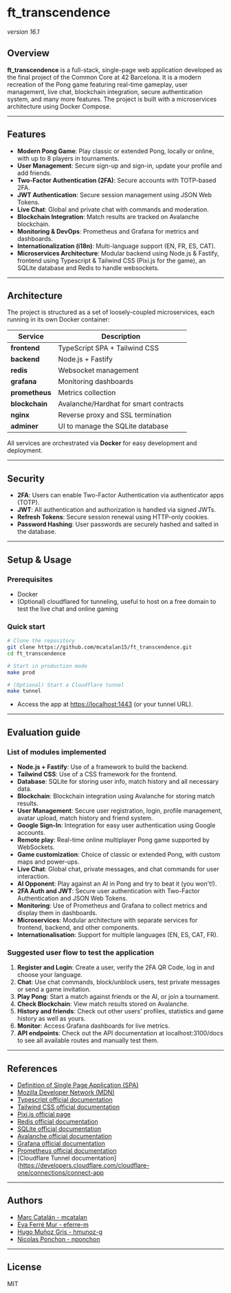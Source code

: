 # ft_transcendence
_version 16.1_

## Overview

**ft_transcendence** is a full-stack, single-page web application developed as the final project of the Common Core at 42 Barcelona. It is a modern recreation of the Pong game featuring real-time gameplay, user management, live chat, blockchain integration, secure authentication system, and many more features. The project is built with a microservices architecture using Docker Compose.

---

## Features

- **Modern Pong Game**: Play classic or extended Pong, locally or online, with up to 8 players in tournaments.
- **User Management**: Secure sign-up and sign-in, update your profile and add friends.
- **Two-Factor Authentication (2FA)**: Secure accounts with TOTP-based 2FA.
- **JWT Authentication**: Secure session management using JSON Web Tokens.
- **Live Chat**: Global and private chat with commands and moderation.
- **Blockchain Integration**: Match results are tracked on Avalanche blockchain.
- **Monitoring & DevOps**: Prometheus and Grafana for metrics and dashboards.
- **Internationalization (i18n)**: Multi-language support (EN, FR, ES, CAT).
- **Microservices Architecture**: Modular backend using Node.js & Fastify, frontend using Typescript & Tailwind CSS (Pixi.js for the game), an SQLite database and Redis to handle websockets.

---

## Architecture

The project is structured as a set of loosely-coupled microservices, each running in its own Docker container:

| Service       | Description                                  |
|---------------|----------------------------------------------|
| **frontend**  | TypeScript SPA + Tailwind CSS                |
| **backend**   | Node.js + Fastify                            |
| **redis**     | Websocket management                         |
| **grafana**   | Monitoring dashboards                        |
| **prometheus**| Metrics collection                           |
| **blockchain**| Avalanche/Hardhat for smart contracts        |
| **nginx**     | Reverse proxy and SSL termination            |
| **adminer**   | UI to manage the SQLite database             |

All services are orchestrated via **Docker** for easy development and deployment.

---

## Security

- **2FA**: Users can enable Two-Factor Authentication via authenticator apps (TOTP).
- **JWT**: All authentication and authorization is handled via signed JWTs.
- **Refresh Tokens**: Secure session renewal using HTTP-only cookies.
- **Password Hashing**: User passwords are securely hashed and salted in the database.

---

## Setup & Usage

### Prerequisites

- Docker
- (Optional) cloudflared for tunneling, useful to host on a free domain to test the live chat and online gaming

### Quick start

```bash
# Clone the repository
git clone https://github.com/mcatalan15/ft_transcendence.git
cd ft_transcendence

# Start in production mode
make prod

# (Optional) Start a Cloudflare tunnel
make tunnel
```

- Access the app at [https://localhost:1443](https://localhost:1443) (or your tunnel URL).

---

## Evaluation guide

### List of modules implemented

- **Node.js + Fastify**: Use of a framework to build the backend.
- **Tailwind CSS**: Use of a CSS framework for the frontend.
- **Database**: SQLite for storing user info, match history and all necessary data.
- **Blockchain**: Blockchain integration using Avalanche for storing match results.
- **User Management**: Secure user registration, login, profile management, avatar upload, match history and friend system.
- **Google Sign-In**: Integration for easy user authentication using Google accounts.
- **Remote play**: Real-time online multiplayer Pong game supported by WebSockets.
- **Game customization**: Choice of classic or extended Pong, with custom maps and power-ups.
- **Live Chat**: Global chat, private messages, and chat commands for user interaction.
- **AI Opponent**: Play against an AI in Pong and try to beat it (you won't!).
- **2FA Auth and JWT**: Secure user authentication with Two-Factor Authentication and JSON Web Tokens.
- **Monitoring**: Use of Prometheus and Grafana to collect metrics and display them in dashboards.
- **Microservices**: Modular architecture with separate services for frontend, backend, and other components.
- **Internationalisation**: Support for multiple languages (EN, ES, CAT, FR).

### Suggested user flow to test the application

1. **Register and Login**: Create a user, verify the 2FA QR Code, log in and choose your language.
2. **Chat**: Use chat commands, block/unblock users, test private messages or send a game invitation.
3. **Play Pong**: Start a match against friends or the AI, or join a tournament.
4. **Check Blockchain**: View match results stored on Avalanche.
5. **History and friends**: Check out other users' profiles, statistics and game history as well as yours.
6. **Monitor**: Access Grafana dashboards for live metrics.
7. **API endpoints**: Check out the API documentation at localhost:3100/docs to see all available routes and manually test them.

---

## References

- [Definition of Single Page Application (SPA)](https://developer.mozilla.org/en-US/docs/Glossary/SPA)
- [Mozilla Developer Network (MDN)](https://developer.mozilla.org/)
- [Typescript official documentation](https://www.typescriptlang.org/docs/)
- [Tailwind CSS official documentation](https://tailwindcss.com/docs)
- [Pixi.js official page](https://pixijs.com/)
- [Redis official documentation](https://redis.io/documentation)
- [SQLite official documentation](https://www.sqlite.org/docs.html)
- [Avalanche official documentation](https://docs.avax.network/)
- [Grafana official documentation](https://grafana.com/docs/)
- [Prometheus official documentation](https://prometheus.io/docs/introduction/overview/)
- [Cloudflare Tunnel documentation](https://developers.cloudflare.com/cloudflare-one/connections/connect-app

---

## Authors

- [Marc Catalán - mcatalan](mailto:mcatalan@student.42barcelona.com)
- [Eva Ferré Mur - eferre-m](mailto:eferre-m@student.42barcelona.com)
- [Hugo Muñoz Gris - hmunoz-g](mailto:hmunoz-g@student.42barcelona.com)
- [Nicolas Ponchon - nponchon](mailto:nponchon@student.42barcelona.com)

---

## License

MIT
